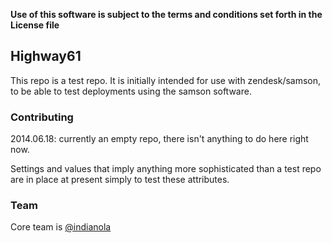 **Use of this software is subject to the terms and conditions set forth in the License file**

## Highway61

This repo is a test repo.  It is initially intended for use with zendesk/samson,
to be able to test deployments using the samson software.


### Contributing

2014.06.18: currently an empty repo, there isn't anything to do here right now.

Settings and values that imply anything more sophisticated than a test repo are
in place at present simply to test these attributes.


### Team

Core team is [@indianola](https://github.com/indianola)
